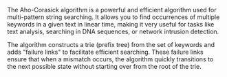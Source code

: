 The Aho-Corasick algorithm is a powerful and efficient algorithm used for multi-pattern string searching. 
It allows you to find occurrences of multiple keywords in a given text in linear time, 
making it very useful for tasks like text analysis, searching in DNA sequences, or network intrusion detection.

The algorithm constructs a trie (prefix tree) from the set of keywords and 
adds "failure links" to facilitate efficient searching. These failure links ensure 
that when a mismatch occurs, the algorithm quickly transitions to the next possible 
state without starting over from the root of the trie.